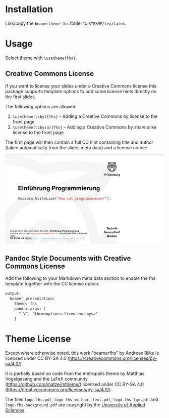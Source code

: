 # Installation

Link/copy the `beamertheme-fhs` folder to `$TEXMF/tex/latex`.

# Usage

Select theme with `\usetheme{fhs}`.

## Creative Commons License

If you want to license your slides under a Creative Commons license this package supports
template options to add some license hints directly on the first slides.

The following options are allowed:

1. `\usetheme[ccby]{fhs}` - Adding a Creative Commons by license to the front page
2. `\usetheme[ccbysa]{fhs}` - Adding a Creative Commons by share alike license to the front page

The first page will then contain a full CC hint containing title and author
(taken automatically from the slides meta data) and a license notice:

![Example image of a CC licensed first page](intro-slide-cc-notice.png)

## Pandoc Style Documents with Creative Commons License

Add the following to your Markdown meta data section to enable the fhs template together with
the CC license option:

```
output:
  beamer_presentation:
    theme: fhs
    pandoc_args: [
      "-V", "themeoptions:license=ccbysa"
    ]
```

# Theme License

Except where otherwise noted, this work "beamerfhs" by Andreas Bilke
is licensed under CC BY-SA 4.0 (https://creativecommons.org/licenses/by-sa/4.0/).

It is partially based on code from the metropolis theme by Matthias Vogelgesang
and the LaTeX community (https://github.com/matze/mtheme/) licensed
under CC BY-SA 4.0 (https://creativecommons.org/licenses/by-sa/4.0/).

The files `logo-fhs.pdf`, `logo-fhs-without-text.pdf`, `logo-fhs-tgm.pdf` and
`logo-fhs-background.pdf` are copyright by the
[University of Applied Sciences](https://www.fh-salzburg.ac.at).
